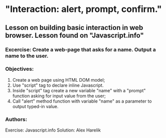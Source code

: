 # "Interaction: alert, prompt, confirm."

## Lesson on building basic interaction in web browser. Lesson found on "Javascript.info"

### Excercise: Create a web-page that asks for a name. Output a name to the user.

### Objectives:
1. Create a web page using HTML DOM model;
2. Use "script" tag to declare inline Javascript.
3. Inside "script" tag create a new variable "name" with a "prompt" function asking for input value from the user;
3. Call "alert" method function with variable "name" as a parameter to output typed-in value.

### Authors:
Exercise: Javascript.info
Solution: Alex Harelik 


 